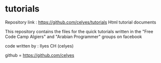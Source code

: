 # tutorials
Repository link : https://github.com/celyes/tutorials
Html tutorial documents

This repository contains the files for the quick tutorials
written in the "Free Code Camp Algiers" and "Arabian Programmer" groups 
on facebook

code written by : Ilyes CH (celyes)

github = https://github.com/celyes
